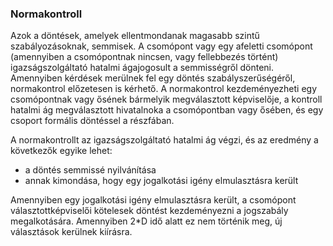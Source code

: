 ### Normakontroll

Azok a döntések, amelyek ellentmondanak magasabb szintű szabályozásoknak, semmisek. A csomópont vagy egy afeletti csomópont \(amennyiben a csomópontnak nincsen, vagy fellebbezés történt\) igazságszolgáltató hatalmi ágajogosult a semmisségről dönteni. Amennyiben kérdések merülnek fel egy döntés szabályszerűségéről, normakontrol előzetesen is kérhető. A normakontrol kezdeményezheti egy csomópontnak vagy ősének bármelyik megválasztott képviselője, a kontroll hatalmi ág megválasztott hivatalnoka a csomópontban vagy ősében, és egy csoport formális döntéssel a részfában.

A normakontrollt az igazságszolgáltató hatalmi ág végzi, és az eredmény a következők egyike lehet:

* a döntés semmissé nyilvánítása
* annak kimondása, hogy egy jogalkotási igény elmulasztásra került

Amennyiben egy jogalkotási igény elmulasztásra került, a csomópont választottképviselői kötelesek döntést kezdeményezni a jogszabály megalkotására. Amennyiben 2\*D idő alatt ez nem történik meg, új választások kerülnek kiírásra.

